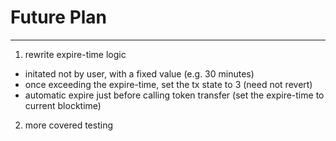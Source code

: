 #  Future Plan
---

1. rewrite expire-time logic
   
- initated not by user, with a fixed value (e.g. 30 minutes)
- once exceeding the expire-time, set the tx state to 3 (need not revert)
- automatic expire just before calling token transfer (set the expire-time to current blocktime)

2. more covered testing